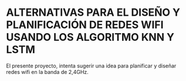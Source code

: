 # ALTERNATIVAS PARA EL DISEÑO Y PLANIFICACIÓN DE REDES WIFI USANDO LOS ALGORITMO KNN Y LSTM

El presente proyecto, intenta sugerir una idea para planificar y diseñar redes wifi en la banda de 2,4GHz.

